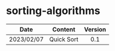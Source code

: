 # sorting-algorithms

| Date | Content | Version |
| :--------: | :--------: | :-------: |
| 2023/02/07 | Quick Sort | 0.1 |
